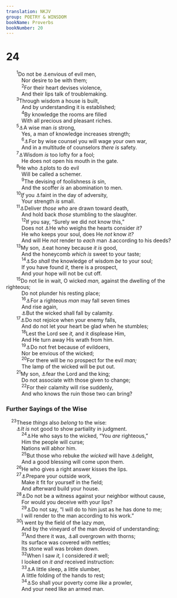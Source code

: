 ```yaml
---
translation: NKJV
group: POETRY & WINSDOM
bookName: Proverbs 
bookNumber: 20
---
```


<div class="title"><h1>24</h1></div>
<span class="verse ch_24_1">  <sup>1</sup>Do not be <a data-toggle="tooltip" data-placement="bottom" title="Ps. 1:1; 37:1; Prov. 23:17">⚓</a>envious of evil men,<br/>   Nor desire to be with them;<br/></span>
<span class="verse ch_24_2">   <sup>2</sup>For their heart devises violence,<br/>   And their lips talk of troublemaking.<br/></span>
<span class="verse ch_24_3">  <sup>3</sup>Through wisdom a house is built,<br/>   And by understanding it is established;<br/></span>
<span class="verse ch_24_4">   <sup>4</sup>By knowledge the rooms are filled<br/>   With all precious and pleasant riches.<br/></span>
<span class="verse ch_24_5">  <sup>5</sup><a data-toggle="tooltip" data-placement="bottom" title="Prov. 21:22; Eccl. 9:16">⚓</a>A wise man <i>is</i> strong,<br/>   Yes, a man of knowledge increases strength;<br/></span>
<span class="verse ch_24_6">   <sup>6</sup><a data-toggle="tooltip" data-placement="bottom" title="Luke 14:31">⚓</a>For by wise counsel you will wage your own war,<br/>   And in a multitude of counselors <i>there</i> <i>is</i> safety.<br/></span>
<span class="verse ch_24_7">  <sup>7</sup><a data-toggle="tooltip" data-placement="bottom" title="Ps. 10:5; Prov. 14:6">⚓</a>Wisdom <i>is</i> too lofty for a fool;<br/>   He does not open his mouth in the gate.<br/></span>
<span class="verse ch_24_8">  <sup>8</sup>He who <a data-toggle="tooltip" data-placement="bottom" title="Prov. 6:14; 14:22; Rom. 1:30">⚓</a>plots to do evil<br/>   Will be called a schemer.<br/></span>
<span class="verse ch_24_9">   <sup>9</sup>The devising of foolishness <i>is</i> sin,<br/>   And the scoffer <i>is</i> an abomination to men.<br/></span>
<span class="verse ch_24_10">  <sup>10</sup><i>If</i> you <a data-toggle="tooltip" data-placement="bottom" title="Deut. 20:8; Job 4:5; Jer. 51:46; Heb. 12:3">⚓</a>faint in the day of adversity,<br/>   Your strength <i>is</i> small.<br/></span>
<span class="verse ch_24_11">  <sup>11</sup><a data-toggle="tooltip" data-placement="bottom" title="Ps. 82:4; Is. 58:6, 7; 1 John 3:16">⚓</a>Deliver <i>those</i> <i>who</i> are drawn toward death,<br/>   And hold back <i>those</i> stumbling to the slaughter.<br/></span>
<span class="verse ch_24_12">   <sup>12</sup>If you say, “Surely we did not know this,”<br/>   Does not <a data-toggle="tooltip" data-placement="bottom" title="1 Sam. 16:7; Prov. 21:2">⚓</a>He who weighs the hearts consider <i>it?</i><br/>   He who keeps your soul, does He <i>not</i> know <i>it?</i><br/>   And will He <i>not</i> render to <i>each</i> man <a data-toggle="tooltip" data-placement="bottom" title="Job 34:11; Ps. 62:12; Rev. 2:23; 22:12">⚓</a>according to his deeds?<br/></span>
<span class="verse ch_24_13">  <sup>13</sup>My son, <a data-toggle="tooltip" data-placement="bottom" title="Ps. 19:10; 119:103; Prov. 25:16; Song 5:1">⚓</a>eat honey because <i>it</i> <i>is</i> good,<br/>   And the honeycomb <i>which</i> <i>is</i> sweet to your taste;<br/></span>
<span class="verse ch_24_14">   <sup>14</sup><a data-toggle="tooltip" data-placement="bottom" title="Ps. 19:10; 58:11; Prov. 23:18">⚓</a>So <i>shall</i> the knowledge of wisdom <i>be</i> to your soul;<br/>   If you have found <i>it,</i> there is a prospect,<br/>   And your hope will not be cut off.<br/></span>
<span class="verse ch_24_15">  <sup>15</sup>Do not lie in wait, O wicked <i>man,</i> against the dwelling of the righteous;<br/>   Do not plunder his resting place;<br/></span>
<span class="verse ch_24_16">   <sup>16</sup><a data-toggle="tooltip" data-placement="bottom" title="Job 5:19; (Ps. 34:19; 37:24; Mic. 7:8)">⚓</a>For a righteous <i>man</i> may fall seven times<br/>   And rise again,<br/>   <a data-toggle="tooltip" data-placement="bottom" title="Esth. 7:10; Amos 5:2">⚓</a>But the wicked shall fall by calamity.<br/></span>
<span class="verse ch_24_17">  <sup>17</sup><a data-toggle="tooltip" data-placement="bottom" title="Job 31:29; Ps. 35:15, 19; (Prov. 17:5); Obad. 12">⚓</a>Do not rejoice when your enemy falls,<br/>   And do not let your heart be glad when he stumbles;<br/></span>
<span class="verse ch_24_18">   <sup>18</sup>Lest the Lord see <i>it,</i> and it displease Him,<br/>   And He turn away His wrath from him.<br/></span>
<span class="verse ch_24_19">   <sup>19</sup><a data-toggle="tooltip" data-placement="bottom" title="Ps. 37:1">⚓</a>Do not fret because of evildoers,<br/>   Nor be envious of the wicked;<br/></span>
<span class="verse ch_24_20">   <sup>20</sup>For there will be no prospect for the evil <i>man;</i><br/>   The lamp of the wicked will be put out.<br/></span>
<span class="verse ch_24_21">  <sup>21</sup>My son, <a data-toggle="tooltip" data-placement="bottom" title="(Rom. 13:7; 1 Pet. 2:17)">⚓</a>fear the Lord and the king;<br/>   Do not associate with those given to change;<br/></span>
<span class="verse ch_24_22">   <sup>22</sup>For their calamity will rise suddenly,<br/>   And who knows the ruin those two can bring?<br/></span>
<div class="title"><h3>Further Sayings of the Wise</h3></div>
<span class="verse ch_24_23"> <sup>23</sup>These <i>things</i> also <i>belong</i> to the wise:<br/>  <a data-toggle="tooltip" data-placement="bottom" title="Lev. 19:15; Deut. 1:17; 16:19; (John 7:24)">⚓</a><i>It</i> <i>is</i> not good to show partiality in judgment.<br/></span>
<span class="verse ch_24_24">   <sup>24</sup><a data-toggle="tooltip" data-placement="bottom" title="Prov. 17:15; Is. 5:23">⚓</a>He who says to the wicked, “You <i>are</i> righteous,”<br/>   Him the people will curse;<br/>   Nations will abhor him.<br/></span>
<span class="verse ch_24_25">   <sup>25</sup>But those who rebuke <i>the</i> <i>wicked</i> will have <a data-toggle="tooltip" data-placement="bottom" title="Prov. 28:23">⚓</a>delight,<br/>   And a good blessing will come upon them.<br/></span>
<span class="verse ch_24_26">  <sup>26</sup>He who gives a right answer kisses the lips.<br/></span>
<span class="verse ch_24_27">  <sup>27</sup><a data-toggle="tooltip" data-placement="bottom" title="1 Kin. 5:17; Prov. 27:23–27">⚓</a>Prepare your outside work,<br/>   Make it fit for yourself in the field;<br/>   And afterward build your house.<br/></span>
<span class="verse ch_24_28">  <sup>28</sup><a data-toggle="tooltip" data-placement="bottom" title="Lev. 6:2, 3; 19:11; Eph. 4:25">⚓</a>Do not be a witness against your neighbor without cause,<br/>   For would you deceive with your lips?<br/></span>
<span class="verse ch_24_29">   <sup>29</sup><a data-toggle="tooltip" data-placement="bottom" title="(Prov. 20:22; Matt. 5:39–44; Rom. 12:17–19)">⚓</a>Do not say, “I will do to him just as he has done to me;<br/>   I will render to the man according to his work.”<br/></span>
<span class="verse ch_24_30">  <sup>30</sup>I went by the field of the lazy <i>man</i>,<br/>   And by the vineyard of the man devoid of understanding;<br/></span>
<span class="verse ch_24_31">   <sup>31</sup>And there it was, <a data-toggle="tooltip" data-placement="bottom" title="Gen. 3:18">⚓</a>all overgrown with thorns;<br/>   Its surface was covered with nettles;<br/>   Its stone wall was broken down.<br/></span>
<span class="verse ch_24_32">   <sup>32</sup>When I saw <i>it,</i> I considered <i>it</i> well;<br/>   I looked on <i>it</i> <i>and</i> received instruction:<br/></span>
<span class="verse ch_24_33">   <sup>33</sup><a data-toggle="tooltip" data-placement="bottom" title="Prov. 6:9, 10">⚓</a>A little sleep, a little slumber,<br/>   A little folding of the hands to rest;<br/></span>
<span class="verse ch_24_34">   <sup>34</sup><a data-toggle="tooltip" data-placement="bottom" title="Prov. 6:9–11">⚓</a>So shall your poverty come <i>like</i> a prowler,<br/>   And your need like an armed man.<br/></span>
